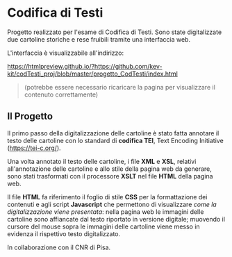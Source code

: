 # Codifica di Testi
Progetto realizzato per l'esame di Codifica di Testi.
Sono state digitalizzate due cartoline storiche e rese fruibili tramite una interfaccia web.

L'interfaccia è visualizzabile all'indirizzo:

https://htmlpreview.github.io/?https://github.com/kev-kit/codTesti_proj/blob/master/progetto_CodTesti/index.html
>(potrebbe essere necessario ricaricare la pagina per visualizzare il contenuto correttamente)

## Il Progetto
Il primo passo della digitalizzazione delle cartoline è stato fatta annotare il testo delle cartoline con lo standard di **codifica TEI**, Text Encoding Initiative (https://tei-c.org/).

Una volta annotato il testo delle cartoline, i file **XML** e **XSL**, relativi all'annotazione delle cartoline e allo stile della pagina web da generare, sono stati trasformati con il processore **XSLT** nel file **HTML** della pagina web.

Il file **HTML** fa riferimento il foglio di stile **CSS** per la formattazione dei contenuti e agli script **Javascript** che permettono di visualizzare *come la digitalizzazione viene presentata*: nella pagina web le immagini delle cartoline sono affiancate dal testo riportato in versione digitale; muovendo il cursore del mouse sopra le immagini delle cartoline viene messo in evidenza il rispettivo testo digitalizzato. 

In collaborazione con il CNR di Pisa.
